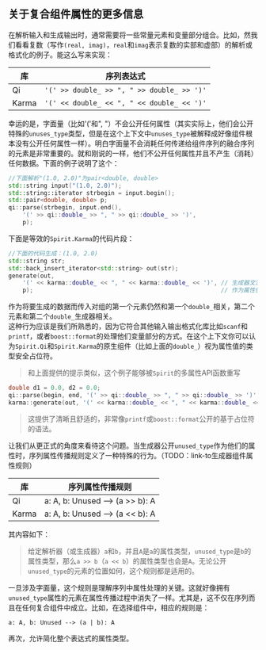 ## 关于复合组件属性的更多信息
在解析输入和生成输出时，通常需要将一些常量元素和变量部分组合。比如，然我们看看复数（写作`(real, imag)`，`real`和`imag`表示复数的实部和虚部）的解析或格式化的例子。能这么写来实现：  

| 库 | 序列表达式 |
| --- | --- |
| Qi | `'(' >> double_ >> ", " >> double_ >> ')'` |
| Karma | `'(' << double_ << ", " << double_ << ')'` |

幸运的是，字面量（比如'('和", "）不会公开任何属性（其实实际上，他们会公开特殊的`unuses_type`类型，但是在这个上下文中`unuses_type`被解释成好像组件根本没有公开任何属性一样）。明白字面量不会消耗任何传递给组件序列的融合序列的元素是非常重要的。就和刚说的一样，他们不公开任何属性并且不产生（消耗）任何数据。下面的例子说明了这个：  
``` c++  
//下面解析"(1.0, 2.0)"为pair<double, double>
std::string input("(1.0, 2.0)");
std::string::iterator strbegin = input.begin();
std::pair<double, double> p;
qi::parse(strbegin, input.end(),
    '(' >> qi::double_ >> ", " >> qi::double_ >> ')',
    p);
```
下面是等效的`Spirit.Karma`的代码片段：  
``` c++
//下面的代码生成：(1.0, 2.0)
std::string str;
std::back_insert_iterator<std::string> out(str);
generate(out,
    '(' << karma::double_ << ", " << karma::double_ << ')', // 生成器文法（格式化描述）
    p);                                                     // 作为属性使用的数据
```
作为将要生成的数据而传入对组的第一个元素仍然和第一个`double_`相关，第二个元素和第二个`double_`生成器相关。  
这种行为应该是我们所熟悉的，因为它符合其他输入输出格式化库比如`scanf`和`printf`，或者`boost::format`的处理他们变量部分的方式。在这个上下文你可以认为`Spirit.Qi`和`Spirit.Karma`的原生组件（比如上面的`double_`）视为属性值的类型安全占位符。  
> 和上面提供的提示类似，这个例子能够被`Spirit`的多属性API函数重写
``` c++
double d1 = 0.0, d2 = 0.0;
qi::parse(begin, end, '(' >> qi::double_ >> ", " >> qi::double_ >> ')', d1, d2);
karma::generate(out, '(' << karma::double_ << ", " << karma::double_ << ')', d1, d2);
```
> 这提供了清晰且舒适的，非常像`printf`或`boost::format`公开的基于占位符的语法。  

让我们从更正式的角度来看待这个问题。当生成器公开`unused_type`作为他们的属性时，序列属性传播规则定义了一种特殊的行为。（TODO：link-to生成器组件属性规则）

| 库 | 序列属性传播规则 |
| --- | --- |
| Qi | a: A, b: Unused --> (a >> b): A |
| Karma | a: A, b: Unused --> (a << b): A |

其内容如下：
> 给定解析器（或生成器）`a`和`b`，并且`A`是`a`的属性类型，`unused_type`是`b`的属性类型，那么`a >> b`（`a << b`）的属性类型也会是`A`。无论公开`unused_type`的元素的位置如何，这个规则都是适用的。  

一旦涉及字面量，这个规则是理解序列中属性处理的关键。这就好像拥有`unused_type`属性的元素在属性传播过程中消失了一样。尤其是，这不仅在序列而且在任何复合组件中成立。比如，在选择组件中，相应的规则是：  
```
a: A, b: Unused --> (a | b): A
```
再次，允许简化整个表达式的属性类型。  
